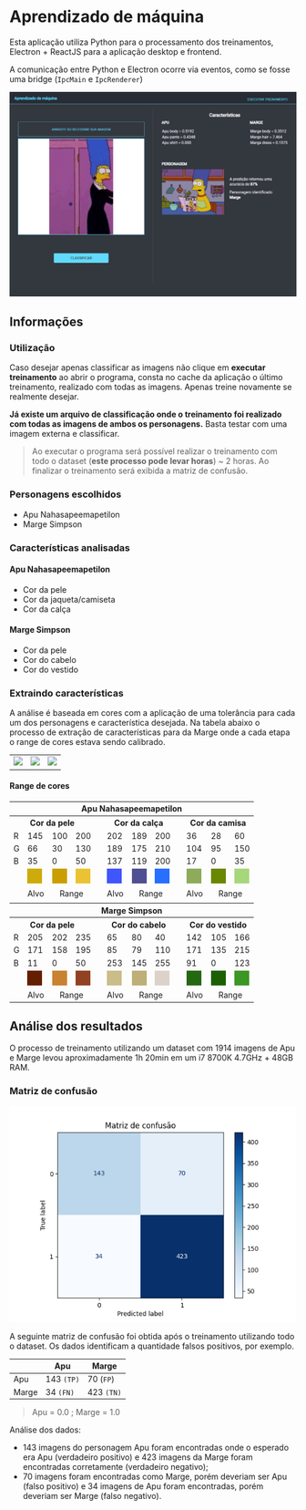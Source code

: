 # Aprendizado de máquina

Esta aplicação utiliza Python para o processamento dos treinamentos, Electron + ReactJS para a aplicação desktop e frontend.

A comunicação entre Python e Electron ocorre via eventos, como se fosse uma bridge (`IpcMain` e `IpcRenderer`)

![](docs/screenshots/electron_Jvu1J6Guuy.png)

## Informações

### Utilização

Caso desejar apenas classificar as imagens não clique em **executar treinamento** ao abrir o programa, consta no cache da aplicação o último treinamento, realizado com todas as imagens. Apenas treine novamente se realmente desejar.

**Já existe um arquivo de classificação onde o treinamento foi realizado com todas as imagens de ambos os personagens.** Basta testar com uma imagem externa e classificar.

> Ao executar o programa será possível realizar o treinamento com todo o dataset (**este processo pode levar horas**) ~ 2 horas. Ao finalizar o treinamento será exibida a matriz de confusão.

### Personagens escolhidos

- Apu Nahasapeemapetilon
- Marge Simpson

### Características analisadas

#### Apu Nahasapeemapetilon

- Cor da pele
- Cor da jaqueta/camiseta
- Cor da calça

#### Marge Simpson

- Cor da pele
- Cor do cabelo
- Cor do vestido

### Extraindo características

A análise é baseada em cores com a aplicação de uma tolerância para cada um dos personagens e característica desejada. Na tabela abaixo o processo de extração de características para da Marge onde a cada etapa o range de cores estava sendo calibrado.

<table width="100%">
  <tr>
    <td>
      <img src="https://i.imgur.com/QHVoClY.png"/>
    </td>
    <td>
      <img src="https://i.imgur.com/mYEPBS0.png"/>
    </td>
    <td>
      <img src="https://i.imgur.com/CvMuTWF.png"/>
    </td>
  </tr>
</table>

#### Range de cores

<table width="100%">
  <thead>
    <th colspan="12">Apu Nahasapeemapetilon</th>
  </thead>
  <tr>
    <th colspan="4">Cor da pele</th>
    <th></th>
    <th colspan="3">Cor da calça</th>
    <th></th>
    <th colspan="3">Cor da camisa</th>
  </tr>
  <tr>
    <td>R</td>
    <td>145</td>
    <td>100</td>
    <td>200</td>
    <td></td>
    <td>202</td>
    <td>189</td>
    <td>200</td>
    <td></td>
    <td>36</td>
    <td>28</td>
    <td>60</td>
  </tr>
  <tr>
    <td>G</td>
    <td>66</td>
    <td>30</td>
    <td>130</td>
    <td></td>
    <td>189</td>
    <td>175</td>
    <td>210</td>
    <td></td>
    <td>104</td>
    <td>95</td>
    <td>150</td>
  </tr>
  <tr>
    <td>B</td>
    <td>35</td>
    <td>0</td>
    <td>50</td>
    <td></td>
    <td>137</td>
    <td>119</td>
    <td>200</td>
    <td></td>
    <td>17</td>
    <td>0</td>
    <td>35</td>
  </tr>
    <tr>
    <td>
    </td>
    <td>
      <img src="./docs/colors/marge_body_1.png"/>
    </td>
    <td align="center">
      <img src="./docs/colors/marge_body_2.png"/>
    </td>
    <td><img src="./docs/colors/marge_body_3.png"/></td>
    <td>
    </td>
    <td>
      <img src="./docs/colors/marge_hair_1.png"/>
    </td>
    <td align="center">
      <img src="./docs/colors/marge_hair_2.png"/>
    </td>
    <td><img src="./docs/colors/marge_hair_3.png"/></td>
    <td>
    </td>
    <td>
      <img src="./docs/colors/marge_dress_1.png"/>
    </td>
    <td align="center">
      <img src="./docs/colors/marge_dress_2.png"/>
    </td>
    <td><img src="./docs/colors/marge_dress_3.png"/></td>
  </tr>
  <tr>
    <td></td>
    <td>Alvo</td>
    <td colspan="2" align="center">Range</td>
    <td></td>
    <td>Alvo</td>
    <td colspan="2" align="center">Range</td>
    <td></td>
    <td>Alvo</td>
    <td colspan="2" align="center">Range</td>
  </tr>

  <tr>
  <td colspan="12"></td>
  </tr>

  <thead>
    <th colspan="12">Marge Simpson</th>
  </thead>
   <tr>
    <th colspan="4">Cor da pele</th>
    <th></th>
    <th colspan="3">Cor do cabelo</th>
    <th></th>
    <th colspan="3">Cor do vestido</th>
  </tr>
  <tr>
    <td>R</td>
    <td>205</td>
    <td>202</td>
    <td>235</td>
    <td></td>
    <td>65</td>
    <td>80</td>
    <td>40</td>
    <td></td>
    <td>142</td>
    <td>105</td>
    <td>166</td>
  </tr>
  <tr>
    <td>G</td>
    <td>171</td>
    <td>158</td>
    <td>195</td>
    <td></td>
    <td>85</td>
    <td>79</td>
    <td>110</td>
    <td></td>
    <td>171</td>
    <td>135</td>
    <td>215</td>
  </tr>
  <tr>
    <td>B</td>
    <td>11</td>
    <td>0</td>
    <td>50</td>
    <td></td>
    <td>253</td>
    <td>145</td>
    <td>255</td>
    <td></td>
    <td>91</td>
    <td>0</td>
    <td>123</td>
  </tr>
  <tr>
    <td>
    </td>
    <td>
      <img src="./docs/colors/apu_body_1.png"/>
    </td>
    <td align="center">
      <img src="./docs/colors/apu_body_2.png"/>
    </td>
    <td><img src="./docs/colors/apu_body_3.png"/></td>
    <td>
    </td>
    <td>
      <img src="./docs/colors/apu_pants_1.png"/>
    </td>
    <td align="center">
      <img src="./docs/colors/apu_pants_2.png"/>
    </td>
    <td><img src="./docs/colors/apu_pants_3.png"/></td>
    <td>
    </td>
    <td>
      <img src="./docs/colors/apu_shirt_1.png"/>
    </td>
    <td align="center">
      <img src="./docs/colors/apu_shirt_2.png"/>
    </td>
    <td><img src="./docs/colors/apu_shirt_3.png"/></td>
  </tr>
  <tr>
    <td></td>
    <td>Alvo</td>
    <td colspan="2" align="center">Range</td>
    <td></td>
    <td>Alvo</td>
    <td colspan="2" align="center">Range</td>
    <td></td>
    <td>Alvo</td>
    <td colspan="2" align="center">Range</td>
  </tr>
</table>

## Análise dos resultados

O processo de treinamento utilizando um dataset com 1914 imagens de Apu e Marge levou aproximadamente 1h 20min em um i7 8700K 4.7GHz + 48GB RAM.

### Matriz de confusão

![](docs/results/confusion_matriz.jpg)

A seguinte matriz de confusão foi obtida após o treinamento utilizando todo o dataset. Os dados identificam a quantidade falsos positivos, por exemplo.

|       | Apu        | Marge      |
| ----- | ---------- | ---------- |
| Apu   | 143 `(TP)` | 70 (`FP`)  |
| Marge | 34 `(FN)`  | 423 `(TN)` |

> Apu = 0.0 ; Marge = 1.0

Análise dos dados:

- 143 imagens do personagem Apu foram encontradas onde o esperado era Apu (verdadeiro positivo) e 423 imagens da Marge foram encontradas corretamente (verdadeiro negativo);
- 70 imagens foram encontradas como Marge, porém deveriam ser Apu (falso positivo) e 34 imagens de Apu foram encontradas, porém deveriam ser Marge (falso negativo).